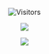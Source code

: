 <p align="center">
  <img alt="Visitors" src="https://komarev.com/ghpvc/?username=Turismoo&style=flat&labelColor=black&logo=github&label=Profile+Views&color=0d8ce0"/>
</p>

<p align="center">
  <img src="https://discord.c99.nl/widget/theme-2/945620597818417215.png" />
</p>

<p align="center">
  <img src="https://github-readme-stats.vercel.app/api?username=Turismoo&&show_icons=true&&count_private=true&title_color=F7B065&icon_color=F7B065&text_color=f9e6d8&bg_color=45,6B0B5E,680729&hide_border=true">
</p>
